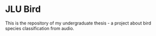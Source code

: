 # JLU Bird
This is the repository of my undergraduate thesis - a project about bird species classification from audio.
